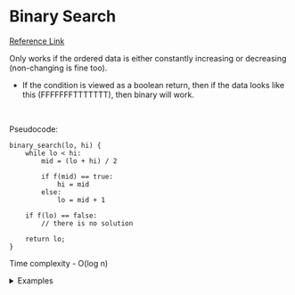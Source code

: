 # Binary Search

[Reference Link](https://www.topcoder.com/community/competitive-programming/tutorials/binary-search)

Only works if the ordered data is either constantly increasing or decreasing (non-changing is fine too).
- If the condition is viewed as a boolean return, then if the data looks like this (FFFFFFFTTTTTTT), then binary will work.

<br/>

Pseudocode:
```
binary_search(lo, hi) {
	while lo < hi:
		mid = (lo + hi) / 2

		if f(mid) == true:
			hi = mid
		else:
			lo = mid + 1

	if f(lo) == false:
		// there is no solution

	return lo;
}
```

Time complexity - O(log n)

<details>
	<summary>Examples</summary>

Work in progress.

</details>